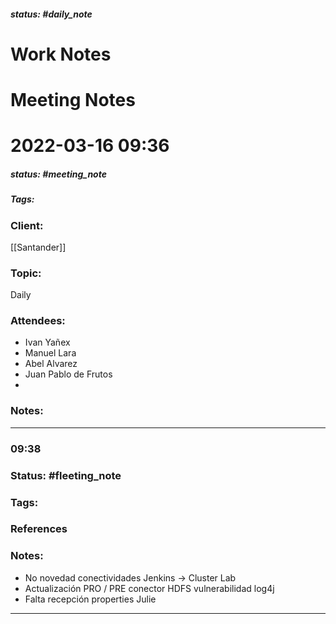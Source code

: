 ##### status: #daily_note 

# Work Notes

# Meeting Notes
# 2022-03-16 09:36
##### status: #meeting_note
##### Tags:

### Client:
[[Santander]]

### Topic:
Daily

### Attendees:
* Ivan Yañex
* Manuel Lara
* Abel Alvarez
* Juan Pablo de Frutos
* 
### Notes:

--- 
### 09:38

### Status: #fleeting_note
### Tags:
### References

### Notes:

- No novedad conectividades Jenkins -> Cluster Lab
- Actualización PRO / PRE conector HDFS vulnerabilidad log4j
- Falta recepción properties Julie
---